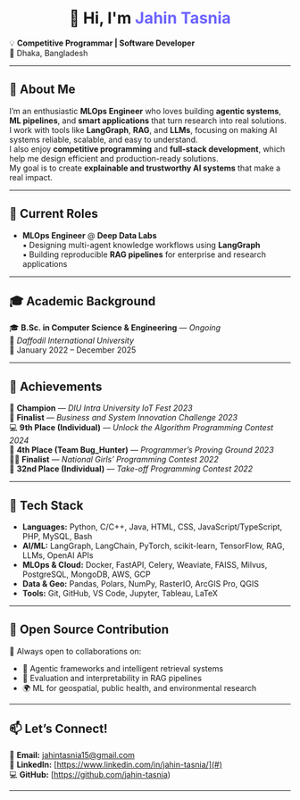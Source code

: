 <h1 align="center">👋 Hi, I'm <span style="color:#6C63FF;">Jahin Tasnia</span></h1>

<p>
  💡 <b> Competitive Programmar | Software Developer</b><br>
  📍 Dhaka, Bangladesh &nbsp;&nbsp; 
</p>

---

## 🧠 About Me

I’m an enthusiastic **MLOps Engineer** who loves building **agentic systems**, **ML pipelines**, and **smart applications** that turn research into real solutions.  
I work with tools like **LangGraph**, **RAG**, and **LLMs**, focusing on making AI systems reliable, scalable, and easy to understand.  
I also enjoy **competitive programming** and **full-stack development**, which help me design efficient and production-ready solutions.  
My goal is to create **explainable and trustworthy AI systems** that make a real impact.

---

## 💼 Current Roles

- **MLOps Engineer** @ **Deep Data Labs**  
  ▪️ Designing multi-agent knowledge workflows using **LangGraph**  
  ▪️ Building reproducible **RAG pipelines** for enterprise and research applications

---

## 🎓 Academic Background

🎓 **B.Sc. in Computer Science & Engineering** — *Ongoing*  
🏫 *Daffodil International University*  
📅 January 2022 – December 2025 

---

## 🏅 Achievements

🥇 **Champion** — *DIU Intra University IoT Fest 2023*  
🤖 **Finalist** — *Business and System Innovation Challenge 2023*  
💻 **9th Place (Individual)** — *Unlock the Algorithm Programming Contest 2024*  
🧩 **4th Place (Team Bug_Hunter)** — *Programmer’s Proving Ground 2023*  
👩‍💻 **Finalist** — *National Girls’ Programming Contest 2022*  
🚀 **32nd Place (Individual)** — *Take-off Programming Contest 2022*

---

## 🧰 Tech Stack

- **Languages:** Python, C/C++, Java, HTML, CSS, JavaScript/TypeScript, PHP, MySQL, Bash  
- **AI/ML:** LangGraph, LangChain, PyTorch, scikit-learn, TensorFlow, RAG, LLMs, OpenAI APIs  
- **MLOps & Cloud:** Docker, FastAPI, Celery, Weaviate, FAISS, Milvus, PostgreSQL, MongoDB, AWS, GCP  
- **Data & Geo:** Pandas, Polars, NumPy, RasterIO, ArcGIS Pro, QGIS  
- **Tools:** Git, GitHub, VS Code, Jupyter, Tableau, LaTeX

---

## 🤝 Open Source Contribution

💬 Always open to collaborations on:  
- 🧩 Agentic frameworks and intelligent retrieval systems  
- 🧠 Evaluation and interpretability in RAG pipelines  
- 🌍 ML for geospatial, public health, and environmental research  

---

## 📫 Let’s Connect!

📧 **Email:** [jahintasnia15@gmail.com](mailto:jahintasnia15@gmail.com)  
💼 **LinkedIn:** [https://www.linkedin.com/in/jahin-tasnia/](#)  
💻 **GitHub:** [https://github.com/jahin-tasnia)  

---
